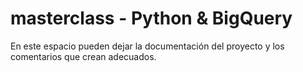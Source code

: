 # masterclass - Python & BigQuery
En este espacio pueden dejar la documentación del proyecto y los comentarios que crean adecuados.
